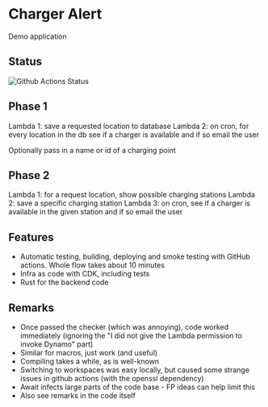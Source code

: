 # Charger Alert

Demo application

## Status

![Github Actions Status](https://github.com/VanOvermeire/charger-alert/actions/workflows/github-deploy.yml/badge.svg)

## Phase 1

Lambda 1: save a requested location to database
Lambda 2: on cron, for every location in the db see if a charger is available and if so email the user

Optionally pass in a name or id of a charging point

## Phase 2

Lambda 1: for a request location, show possible charging stations
Lambda 2: save a specific charging station
Lambda 3: on cron, see if a charger is available in the given station and if so email the user

## Features

- Automatic testing, building, deploying and smoke testing with GitHub actions. Whole flow takes about 10 minutes
- Infra as code with CDK, including tests
- Rust for the backend code

## Remarks

- Once passed the checker (which was annoying), code worked immediately (ignoring the "I did not give the Lambda permission to invoke Dynamo" part)
- Similar for macros, just work (and useful)
- Compiling takes a while, as is well-known
- Switching to workspaces was easy locally, but caused some strange issues in github actions (with the openssl dependency)
- Await infects large parts of the code base - FP ideas can help limit this
- Also see remarks in the code itself
